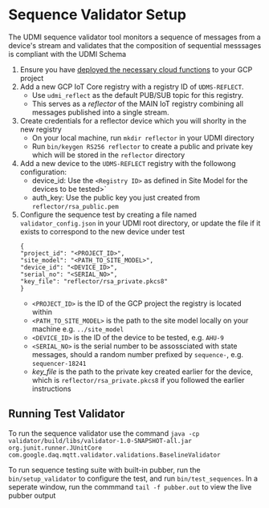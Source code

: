 # Sequence Validator Setup

The UDMI sequence validator tool monitors a sequence of messages from a device's stream and 
validates that the composition of sequential messsages is compliant with the UDMI Schema

1.  Ensure you have [deployed the necessary cloud functions](dashboard.md) to your GCP project
2.  Add a new GCP IoT Core registry with a registry ID of `UDMS-REFLECT`. 
    *   Use `udmi_reflect` as the default PUB/SUB topic for this registry. 
    *   This serves as a _reflector_ of the MAIN IoT registry combining all messages 
        published into a single stream. 
3.  Create credentials for a reflector device which you will shorlty in the new registry
    *   On your local machine, run `mkdir reflector` in your UDMI directory
    *   Run `bin/keygen RS256 reflector` to create a public and private key which will be
        stored in the `reflector` directory
3.  Add a new device to the `UDMS-REFLECT` registry with the followong configuration:
    *   device_id: Use the `<Registry ID>` as defined in Site Model for the devices to be tested>`
    *   auth_key: Use the public key you just created from `reflector/rsa_public.pem`
4.  Configure the sequence test by creating a file named `validator_config.json` in your UDMI
    root directory, or update the file if it exists to correspond to the new device under test
    ```
    {
    "project_id": "<PROJECT_ID>",
    "site_model": "<PATH_TO_SITE_MODEL>",
    "device_id": "<DEVICE_ID>",
    "serial_no": "<SERIAL_NO>",
    "key_file": "reflector/rsa_private.pkcs8"
    }
    ```
    *   `<PROJECT_ID>` is the ID of the GCP project the registry is located within 
    *   `<PATH_TO_SITE_MODEL>` is the path to the site model locally on your machine
        e.g. `../site_model`
    *   `<DEVICE_ID>` is the ID of the device to be tested, e.g. `AHU-9`
    *   `<SERIAL_NO>` is the serial number to be assossciated with state messages, 
        should a random number prefixed by `sequence-`, e.g. `sequencer-18241`
    *   _key_file_ is the path to the private key created earlier for the device, which 
        is `reflector/rsa_private.pkcs8` if you followed the earlier instructions

## Running Test Validator 

To run the sequence validator use the command
`java -cp validator/build/libs/validator-1.0-SNAPSHOT-all.jar org.junit.runner.JUnitCore com.google.daq.mqtt.validator.validations.BaselineValidator`

To run sequence testing suite with built-in pubber, run the `bin/setup_validator` 
to configure the test, and run `bin/test_sequences`. In a seperate window, run the 
commmand `tail -f pubber.out` to view the live pubber output
 